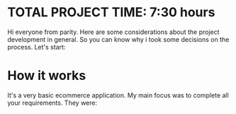 # TOTAL PROJECT TIME: 7:30 hours
Hi everyone from parity. Here are some considerations about the project development in general. So you can know why i took some decisions on the process. Let's start:


# How it works
It's a very basic ecommerce application. My main focus was to complete all your requirements. They were:
